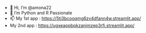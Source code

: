 - 👋 Hi, I’m @amona22
- 👀 I’m Python and R Passionate 
- 📫 My 1st app  : https://5tj3bcooqmg6zv4dfann4w.streamlit.app/
-    My 2nd app : https://ugxeappbpkzanjmzep3rfi.streamlit.app/

<!---
amona22/amona22 is a ✨ special ✨ repository because its `README.md` (this file) appears on your GitHub profile.
You can click the Preview link to take a look at your changes.
--->
